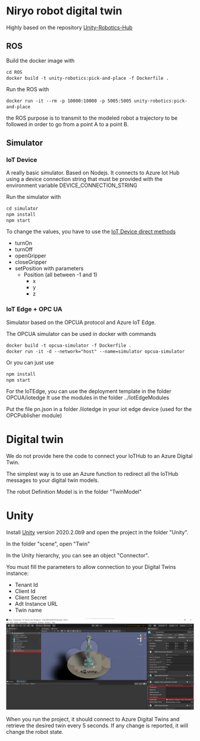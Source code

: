 # Niryo robot digital twin

Highly based on the repository [Unity-Robotics-Hub](https://github.com/Unity-Technologies/Unity-Robotics-Hub/tree/dev/tutorials/pick_and_place)

## ROS 

Build the docker image with 
```
cd ROS
docker build -t unity-robotics:pick-and-place -f Dockerfile .
```

Run the ROS with 
```
docker run -it --rm -p 10000:10000 -p 5005:5005 unity-robotics:pick-and-place
```

the ROS purpose is to transmit to the modeled robot a trajectory to be followed in order to go from a point A to a point B.

## Simulator

### IoT Device

A really basic simulator. Based on Nodejs.
It connects to Azure Iot Hub using a device connection string that must be provided with the environment variable DEVICE_CONNECTION_STRING

Run the simulator with 
```
cd simulator
npm install
npm start
```

To change the values, you have to use the [IoT Device direct methods](https://docs.microsoft.com/en-us/azure/iot-hub/iot-hub-devguide-direct-methods)

- turnOn
- turnOff
- openGripper
- closeGripper
- setPosition with parameters 
  - Position (all between -1 and 1)
    - x
    - y
    - z

### IoT Edge + OPC UA

Simulator based on the OPCUA protocol and Azure IoT Edge.

The OPCUA simulator can be used in docker with commands
```
docker build -t opcua-simulator -f Dockerfile .
docker run -it -d --network="host" --name=simulator opcua-simulator
```

Or you can just use 
```
npm install
npm start 
```

For the IoTEdge, you can use the deployment template in the folder OPCUA/iotedge
It use the modules in the folder ../IotEdgeModules

Put the file pn.json in a folder /iiotedge in your iot edge device (used for the OPCPublisher module)

# Digital twin

We do not provide here the code to connect your IoTHub to an Azure Digital Twin.

The simplest way is to use an Azure function to redirect all the IoTHub messages to your digital twin models.

The robot Definition Model is in the folder "TwinModel"

# Unity

Install [Unity](https://unity3d.com/get-unity/download) version 2020.2.0b9 and open the project in the folder "Unity". 

In the folder "scene", open "Twin"

In the Unity hierarchy, you can see an object "Connector".

You must fill the parameters to allow connection to your Digital Twins instance:
- Tenant Id
- Client Id
- Client Secret 
- Adt Instance URL
- Twin name

<p align="center"><img src="img/Unity.png"/></p>

When you run the project, it should connect to Azure Digital Twins and retrieve the desired twin every 5 seconds. If any change is reported, it will change the robot state.
